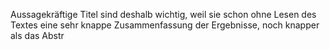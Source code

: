 Aussagekräftige Titel sind deshalb wichtig, weil sie schon ohne Lesen des Textes eine sehr knappe Zusammenfassung der Ergebnisse, noch knapper als das Abstr